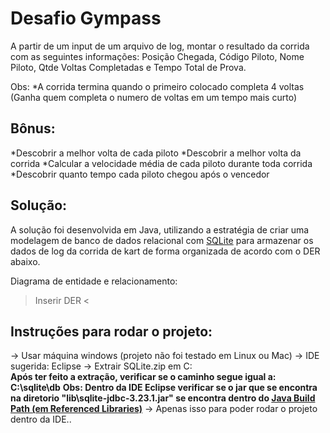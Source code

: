 Desafio Gympass
===============

A partir de um input de um arquivo de log, montar o resultado da corrida com as seguintes informações: 
Posição Chegada, Código Piloto, Nome Piloto, Qtde Voltas Completadas e Tempo Total de Prova.

Obs:
*A corrida termina quando o primeiro colocado completa 4 voltas
  (Ganha quem completa o numero de voltas em um tempo mais curto)
  
 Bônus:
 ------
 *Descobrir a melhor volta de cada piloto
 *Descobrir a melhor volta da corrida
 *Calcular a velocidade média de cada piloto durante toda corrida
 *Descobrir quanto tempo cada piloto chegou após o vencedor

Solução:
--------

A solução foi desenvolvida em Java, utilizando a estratégia de criar uma modelagem de banco de dados relacional com [SQLite](http://www.sqlitetutorial.net/sqlite-java/) para armazenar os dados de log da corrida de kart de forma organizada de acordo com o DER abaixo.

Diagrama de entidade e relacionamento:

> Inserir DER <

Instruções para rodar o projeto:
--------------------------------

-> Usar máquina windows (projeto não foi testado em Linux ou Mac)
-> IDE sugerida: Eclipse
-> Extrair SQLite.zip em C:\
**Após ter feito a extração, verificar se o caminho segue igual a: C:\sqlite\db**
**Obs: Dentro da IDE Eclipse verificar se o jar que se encontra na diretorio "lib\sqlite-jdbc-3.23.1.jar" se encontra dentro do [Java Build Path (em Referenced Libraries)](https://pt.wikihow.com/Adicionar-JARs-nos-Caminhos-de-Acesso-de-Projeto-em-Eclipse-(Java))**
-> Apenas isso para poder rodar o projeto dentro da IDE..
